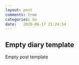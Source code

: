 ```yaml
---
layout: post
comments: true
categories: Go
date:   2020-06-17 21:24:54
---
```


## Empty diary template

Empty post template